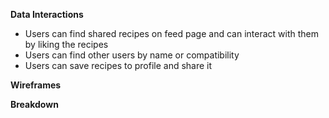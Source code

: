 **Data Interactions**
- Users can find shared recipes on feed page and can interact with them by liking the recipes
- Users can find other users by name or compatibility
- Users can save recipes to profile and share it

**Wireframes**


**Breakdown**